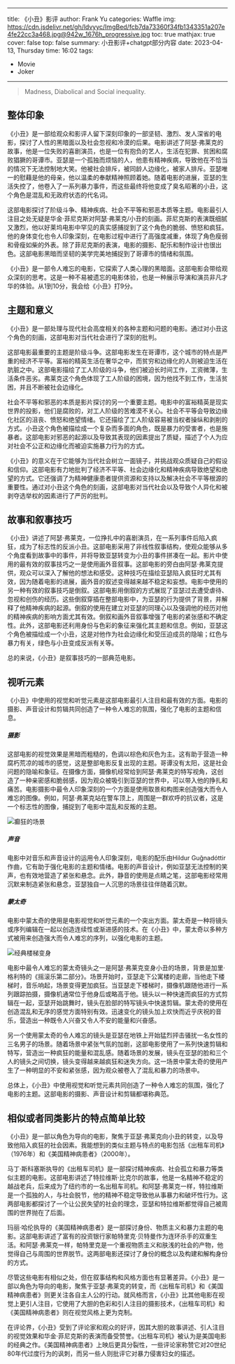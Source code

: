 
---
title: 《小丑》影评
author: Frank Yu
categories: Waffle
img: https://cdn.jsdelivr.net/gh/ldvyyc/ImgBed/fcb7da73360f34fb1343351a207e4fe22cc3a468.jpg@942w_1676h_progressive.jpg
toc: true
mathjax: true
cover: false
top: false
summary: 小丑影评+chatgpt部分内容
date: 2023-04-13, Thursday
time: 16:02
tags: 
- Movie
- Joker
---

> Madness, Diabolical and Social inequality.

## 整体印象

《小丑》是一部给观众和影评人留下深刻印象的一部坚韧、激烈、发人深省的电影，探讨了人性的黑暗面以及社会忽视和冷漠的后果。电影讲述了阿瑟·弗莱克的故事，他是一位失败的喜剧演员，也是一位有抱负的艺人，生活在犯罪、贫困和腐败猖獗的哥谭市。亚瑟是一个孤独而烦恼的人，他患有精神疾病，导致他在不恰当的情况下无法控制地大笑。他被社会排斥，被同龄人边缘化，被家人排斥。亚瑟唯一的慰藉是他的母亲，他以温柔的奉献精神照顾着她。随着电影的进展，亚瑟的生活失控了，他卷入了一系列暴力事件，而这些最终将他变成了臭名昭著的小丑，这个角色是混乱和无政府状态的代名词。

这部电影探讨了阶级斗争、精神疾病、社会不平等和邪恶本质等主题。电影最引人注目之处无疑是华金·菲尼克斯对阿瑟·弗莱克/小丑的刻画。菲尼克斯的表演既细腻又激烈，他以好莱坞电影中罕见的真实感捕捉到了这个角色的脆弱、愤怒和疯狂。他的身体变化也令人印象深刻，在电影过程中进行了高强度减重，体现了角色瘦弱和骨瘦如柴的外表。除了菲尼克斯的表演，电影的摄影、配乐和制作设计也很出色。这部电影黑暗而坚韧的美学完美地捕捉到了哥谭市的情绪和氛围。

《小丑》是一部令人难忘的电影，它探索了人类心理的黑暗面。这部电影会带给观众深刻的思考。这是一种不易被遗忘的电影体验，也是一种展示导演和演员非凡才华的体验。从1到10分，我会给《小丑》打9分。

## 主题和意义

《小丑》是一部处理与现代社会高度相关的各种主题和问题的电影。通过对小丑这个角色的刻画，这部电影对当代社会进行了深刻的批判。

这部电影最重要的主题是阶级斗争。这部电影发生在哥谭市，这个城市的特点是严重的经济不平等。富裕的精英生活在奢华之中，而贫穷和边缘化的人则被迫生活在肮脏之中。这部电影描绘了工人阶级的斗争，他们被迫长时间工作，工资微薄，生活条件恶劣。弗莱克这个角色体现了工人阶级的困境，因为他找不到工作，生活贫困，并且不断被社会边缘化。

社会不平等和邪恶的本质是影片探讨的另一个重要主题。电影中的富裕精英是现实世界的投影，他们是腐败的，对工人阶级的苦难漠不关心。社会不平等会导致边缘化社区的沮丧、愤怒和绝望情绪。它还描绘了工人阶级容易被当权者操纵和剥削的方式。小丑这个角色被描绘成一个复杂而多面的角色，既是暴力的受害者，也是施暴者。这部电影对邪恶的起源以及导致其表现的因素提出了质疑，描述了个人为应对社会不公正和边缘化而被迫实施暴力行为的方式。

《小丑》的意义在于它能够为当代社会树立一面镜子，并挑战观众质疑自己的假设和信仰。这部电影有力地批判了经济不平等、社会边缘化和精神疾病导致绝望和绝望的方式。它还强调了为精神健康患者提供资源和支持以及解决社会不平等根源的重要性。通过对小丑这个角色的刻画，这部电影对当代社会以及导致个人异化和被剥夺选举权的因素进行了严厉的批判。

## 故事和叙事技巧

《小丑》讲述了阿瑟·弗莱克，一位挣扎中的喜剧演员，在一系列事件后陷入疯狂，成为了标志性的反派小丑。这部电影采用了非线性叙事结构，使观众能够从多个角度看到故事中的事件，并将导致亚瑟转变为小丑的事件拼凑在一起。影片中使用的最有效的叙事技巧之一是使用画外音叙事。这部电影的旁白由阿瑟·弗莱克提供，观众可以深入了解他的想法和感受。这种技巧在描绘亚瑟陷入疯狂时尤其有效，因为随着电影的进展，画外音的叙述变得越来越不稳定和妄想。电影中使用的另一种有效的叙事技巧是倒叙。这部电影用倒叙的方式展现了亚瑟过去遭受虐待、忽视和创伤的经历。这些倒叙穿插在整部电影中，为亚瑟的行为提供了背景，并解释了他精神疾病的起源。倒叙的使用在建立对亚瑟的同理心以及强调他的经历对他的精神疾病的影响方面尤其有效。倒叙和画外音叙事增强了电影的紧张感和不确定性。此外，这部电影还利用身份与色彩的象征来强化其主题和信息。例如，亚瑟这个角色被描绘成一个小丑，这是对他作为社会边缘化和受压迫成员的隐喻；红色与暴力有关，绿色与小丑变成反派有关等。

总的来说，《小丑》是叙事技巧的一部典范电影。

## 视听元素

《小丑》中使用的视觉和听觉元素是这部电影最引人注目和最有效的方面。电影的摄影、声音设计和剪辑共同创造了一种令人难忘的氛围，强化了电影的主题和信息。

##### 摄影

这部电影的视觉效果是黑暗而粗糙的，色调以棕色和灰色为主。这有助于营造一种腐朽荒凉的城市的感觉，这是整部电影反复出现的主题。哥谭没有太阳，这是社会问题的隐喻和象征。在摄像方面，摄像机经常给到阿瑟·弗莱克的特写视角，这创造了一种亲密感和脆弱感，因为观众被吸引到亚瑟的世界中，可以带入他的挣扎和痛苦。电影摄影中最令人印象深刻的一个方面是使用取景和构图来创造强大而令人难忘的图像。例如，阿瑟·弗莱克站在警车顶上，周围是一群欢呼的抗议者，这是一个标志性的图像，捕捉到了电影中混乱和反叛的主题。

![癫狂的场景](https://cdn.jsdelivr.net/gh/ldvyyc/ImgBed/202304131608216.png)

##### 声音

电影中对音乐和声音设计的运用令人印象深刻，电影的配乐由Hildur Guğnadóttir作曲，它有助于强化电影的主题和情绪。电影的声音设计，例如亚瑟无法控制的笑声，也有效地营造了紧张和悬念。此外，静音的使用是点睛之笔，这部电影经常用沉默来制造紧张和悬念，亚瑟独自一人沉思的场景往往伴随着沉默。

##### 蒙太奇

电影中蒙太奇的使用是电影视觉和听觉元素的一个突出方面。蒙太奇是一种将镜头或序列编辑在一起以创造连续性或渐进感的技术。在《小丑》中，蒙太奇以多种方式被用来创造强大而令人难忘的序列，以强化电影的主题。

![经典楼梯变身](https://cdn.jsdelivr.net/gh/ldvyyc/ImgBed/202304131606583.png)

电影中最令人难忘的蒙太奇镜头之一是阿瑟·弗莱克变身小丑的场景，背景是加里·格利特的《摇滚乐第二部分》。场景开始时，亚瑟走下公寓楼的走廊，当他走下楼梯时，音乐响起，场景变得更加疯狂。当亚瑟走下楼梯时，摄像机跟随他进行一系列跟踪拍摄，摄像机通常位于他身后或略高于他。镜头以一种快速而疯狂的方式剪辑在一起，亚瑟开始跳舞时，镜头在脸部的特写镜头中快速剪辑。蒙太奇的使用在创造混乱和无序的感觉方面特别有效。迅速变化的镜头加上欢快而近乎庆祝的音乐，营造出一种既令人兴奋又令人不安的能量和兴奋感。

另一个使用蒙太奇的令人难忘的镜头是亚瑟在地铁上开始猛烈抨击骚扰一名女性的三名男子的场景。随着场景中紧张气氛的加剧，这部电影使用了一系列快速剪辑和特写，营造出一种疯狂的能量和混乱感。随着场景的发展，镜头在亚瑟的脸和三个人的镜头之间切换，镜头变得越来越疯狂和迷失方向。这一场景中蒙太奇的使用产生了一种明显的不安和紧张感，因为观众被卷入了混乱和暴力的场景中。

总体上，《小丑》中使用视觉和听觉元素共同创造了一种令人难忘的氛围，强化了电影的主题。这部电影的摄影、声音设计和剪辑都堪称典范。


## 相似或者同类影片的特点简单比较

《小丑》是一部以角色为导向的电影，聚焦于亚瑟·弗莱克向小丑的转变，以及导致他陷入疯狂的社会因素。我能想到的类似主题与特点的电影包括《出租车司机》（1976年）和《美国精神病患者》（2000年）。

马丁·斯科塞斯执导的《出租车司机》是一部探讨精神疾病、社会孤立和暴力等类似主题的电影。这部电影讲述了特拉维斯·比克尔的故事，他是一名精神不稳定的越战老兵，后来成为了纽约市的一名出租车司机。和阿瑟·弗莱克一样，特拉维斯是一个孤独的人，与社会脱节，他的精神不稳定导致他从事暴力和破坏性行为。这两部电影都探讨了一个让公民失望的社会的理念，亚瑟和特拉维斯都觉得自己被周围的世界抛在了后面。

玛丽·哈伦执导的《美国精神病患者》是一部探讨身份、物质主义和暴力主题的电影。这部电影讲述了富有的投资银行家帕特里克·贝特曼作为连环杀手的双重生活。和阿瑟·弗莱克一样，帕特里克是一个重视物质主义和肤浅的社会的产物，他觉得自己与周围的世界脱节。这两部电影还探讨了身份的概念以及构建和解构身份的方式。

尽管这些电影有相似之处，但在叙事结构和风格方面也有显著差异。《小丑》是一部以角色为导向的电影，聚焦于亚瑟·弗莱克的转变，而《出租车司机》和《美国精神病患者》则更关注各自主人公的行动。就风格而言，《小丑》比其他电影在视觉上更引人注目，它使用了大胆的色彩和引人注目的摄影技术，《出租车司机》和《美国精神病患者》则在视觉风格上更为克制。

在评论界，《小丑》受到了评论家和观众的好评，因其大胆的故事讲述、引人注目的视觉效果和华金·菲尼克斯的表演而备受赞誉。《出租车司机》被认为是美国电影的经典之作。《美国精神病患者》上映后更具分裂性，一些评论家称赞它对20世纪80年代过度行为的讽刺，而另一些人则批评它对暴力侵害妇女的描述。